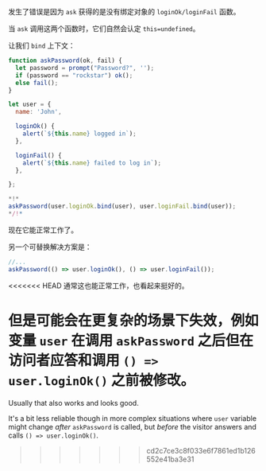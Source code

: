 
发生了错误是因为 `ask` 获得的是没有绑定对象的 `loginOk/loginFail` 函数。

当 `ask` 调用这两个函数时，它们自然会认定 `this=undefined`。

让我们 `bind` 上下文：

```js run
function askPassword(ok, fail) {
  let password = prompt("Password?", '');
  if (password == "rockstar") ok();
  else fail();
}

let user = {
  name: 'John',

  loginOk() {
    alert(`${this.name} logged in`);
  },

  loginFail() {
    alert(`${this.name} failed to log in`);
  },

};

*!*
askPassword(user.loginOk.bind(user), user.loginFail.bind(user));
*/!*
```

现在它能正常工作了。

另一个可替换解决方案是：
```js
//...
askPassword(() => user.loginOk(), () => user.loginFail());
```

<<<<<<< HEAD
通常这也能正常工作，也看起来挺好的。

但是可能会在更复杂的场景下失效，例如变量 `user` 在调用 `askPassword` 之后但在访问者应答和调用 `() => user.loginOk()` 之前被修改。
=======
Usually that also works and looks good.

It's a bit less reliable though in more complex situations where `user` variable might change *after* `askPassword` is called, but *before* the visitor answers and calls `() => user.loginOk()`. 
>>>>>>> cd2c7ce3c8f033e6f7861ed1b126552e41ba3e31
